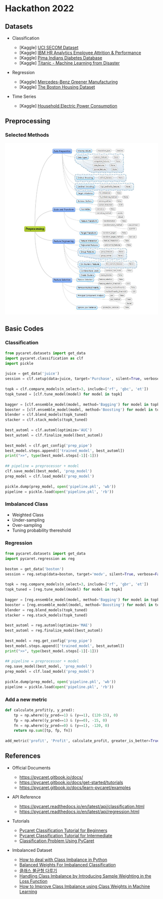 # Hackathon 2022

## Datasets

* Classification
  - [Kaggle] [UCI SECOM Dataset](https://www.kaggle.com/datasets/paresh2047/uci-semcom)
  - [Kaggle] [IBM HR Analytics Employee Attrition & Performance](https://www.kaggle.com/datasets/pavansubhasht/ibm-hr-analytics-attrition-dataset)
  - [Kaggle] [Pima Indians Diabetes Database](https://www.kaggle.com/datasets/uciml/pima-indians-diabetes-database)
  - [Kaggle] [Titanic - Machine Learning from Disaster](https://www.kaggle.com/competitions/titanic)

* Regression
  - [Kaggle] [Mercedes-Benz Greener Manufacturing](https://www.kaggle.com/c/mercedes-benz-greener-manufacturing)
  - [Kaggle] [The Boston Housing Dataset](https://www.kaggle.com/code/prasadperera/the-boston-housing-dataset/notebook)

* Time Series
  - [Kaggle] [Household Electric Power Consumption](https://www.kaggle.com/datasets/uciml/electric-power-consumption-data-set)

## Preprocessing

### Selected Methods
![preprocessing](./Preprocessing.jpg)

## Basic Codes

### Classification

```python
from pycaret.datasets import get_data
import pycaret.classification as clf
import pickle

juice = get_data('juice')
session = clf.setup(data=juice, target='Purchase', silent=True, verbose=False)

topk = clf.compare_models(n_select=3, include=['rf', 'gbc', 'et'])
topk_tuned = [clf.tune_model(model) for model in topk]

bagger = [clf.ensemble_model(model, method='Bagging') for model in topk_tuned]
booster = [clf.ensemble_model(model, method='Boosting') for model in topk_tuned]
blender = clf.blend_models(topk_tuned)
stacker = clf.stack_models(topk_tuned)

best_automl = clf.automl(optimize='AUC')
best_automl = clf.finalize_model(best_automl)

best_model = clf.get_config('prep_pipe')
best_model.steps.append(['trained_model', best_automl])
print(">>", type(best_model.steps[-1][-1]))

## pipeline = preprocessor + model
clf.save_model(best_model, 'prep_model')
prep_model = clf.load_model('prep_model')

pickle.dump(prep_model, open('pipeline.pkl', 'wb'))
pipeline = pickle.load(open('pipeline.pkl', 'rb'))
```

### Imbalanced Class

* Weighted Class
* Under-sampling
* Over-sampling
* Tuning probability thereshold

### Regression

```python
from pycaret.datasets import get_data
import pycaret.regression as reg

boston = get_data('boston')
session = reg.setup(data=boston, target='medv', silent=True, verbose=False)

topk = reg.compare_models(n_select=3, include=['rf', 'gbr', 'et'])
topk_tuned = [reg.tune_model(model) for model in topk]

bagger = [reg.ensemble_model(model, method='Bagging') for model in topk_tuned]
booster = [reg.ensemble_model(model, method='Boosting') for model in topk_tuned]
blender = reg.blend_models(topk_tuned)
stacker = reg.stack_models(topk_tuned)

best_automl = reg.automl(optimize='MAE')
best_automl = reg.finalize_model(best_automl)

best_model = reg.get_config('prep_pipe')
best_model.steps.append(['trained_model', best_automl])
print(">>", type(best_model.steps[-1][-1]))

## pipeline = preprocessor + model
reg.save_model(best_model, 'prep_model')
prep_model = clf.load_model('prep_model')

pickle.dump(prep_model, open('pipeline.pkl', 'wb'))
pipeline = pickle.load(open('pipeline.pkl', 'rb'))
```

### Add a new metric

```python
def calculate_profit(y, y_pred):
    tp = np.where((y_pred==1) & (y==1), (120-15), 0)
    fp = np.where((y_pred==1) & (y==0), -15, 0)
    fn = np.where((y_pred==0) & (y==1), -120, 0)
    return np.sum([tp, fp, fn])

add_metric('profit', 'Profit', calculate_profit, greater_is_better=True)
```

## References

* Official Documents
  - https://pycaret.gitbook.io/docs/
  - https://pycaret.gitbook.io/docs/get-started/tutorials
  - https://pycaret.gitbook.io/docs/learn-pycaret/examples

* API Reference
  - https://pycaret.readthedocs.io/en/latest/api/classification.html
  - https://pycaret.readthedocs.io/en/latest/api/regression.html
  
* Tutorials
  - [Pycaret Classification Tutorial for Beginners](https://dacon.io/codeshare/2428)
  - [Pycaret Classification Tutorial for Intermediate](https://dacon.io/codeshare/2430)
  - [Classification Problem Using PyCaret](https://blog.devgenius.io/classification-problem-using-pycaret-cd34885b4cda)

* Imbalanced Dataset
  - [How to deal with Class Imbalance in Python](https://vitalflux.com/class-imbalance-class-weight-python-sklearn/)
  - [Balanced Weights For Imbalanced Classification](https://medium.com/grabngoinfo/balanced-weights-for-imbalanced-classification-465f0e13c5ad)
  - [클래스 불균형 다루기](https://hyeonchan523.github.io/ds/class-imbalance/)
  - [Handling Class Imbalance by Introducing Sample Weighting in the Loss Function](https://medium.com/gumgum-tech/handling-class-imbalance-by-introducing-sample-weighting-in-the-loss-function-3bdebd8203b4)
  - [How to Improve Class Imbalance using Class Weights in Machine Learning](https://www.analyticsvidhya.com/blog/2020/10/improve-class-imbalance-class-weights/)
